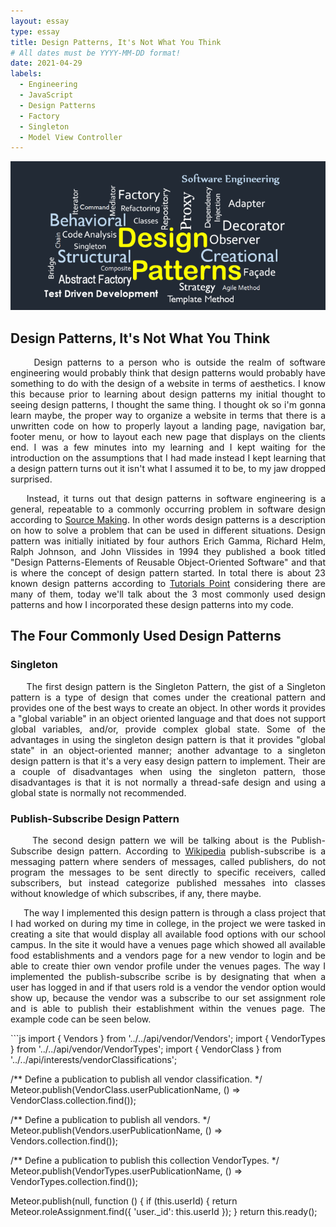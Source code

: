 ```yaml
---
layout: essay
type: essay
title: Design Patterns, It's Not What You Think
# All dates must be YYYY-MM-DD format!
date: 2021-04-29
labels:
  - Engineering
  - JavaScript
  - Design Patterns
  - Factory
  - Singleton
  - Model View Controller
---
```


<img class="ui xlarge image" src="../images/design-patterns.png" width="1000">

## Design Patterns, It's Not What You Think

<p align="justify">
&nbsp;&nbsp;&nbsp;&nbsp; Design patterns to a person who is outside the realm of software engineering would probably think that design patterns would probably have something to do with the design of a website in terms of aesthetics. I know this because prior to learning about design patterns my initial thought to seeing design patterns, I thought the same thing. I thought ok so i'm gonna learn maybe, the proper way to organize a website in terms that there is a unwritten code on how to properly layout a landing page, navigation bar, footer menu, or how to layout each new page that displays on the clients end. I was a few minutes into my learning and I kept waiting for the introduction on the assumptions that I had made instead I kept learning that a design pattern turns out it isn't what I assumed it to be, to my jaw dropped surprised.
</p>
<div style="text-align: justify">
&nbsp;&nbsp;&nbsp;&nbsp;Instead, it turns out that design patterns in software engineering  is a general, repeatable  to a commonly occurring problem in software design according to <a href="https://sourcemaking.com/design_patterns">Source Making</a>. In other words design patterns is a description on how to solve a problem that can be used in different situations. Design pattern was initially initiated by four authors Erich Gamma, Richard Helm, Ralph Johnson, and John Vlissides in 1994 they published a book titled "Design Patterns-Elements of Reusable Object-Oriented Software" and that is where the concept of design pattern started. In total there is about 23 known design patterns according to <a href="https://www.tutorialspoint.com/design_pattern/design_pattern_overview.htm">Tutorials Point</a> considering there are many of them, today we'll talk about the 3 most commonly used design patterns and how I incorporated these design patterns into my code.
</div>  

## The Four Commonly Used Design Patterns

### Singleton
<div style="text-align: justify">
  <p>
  &nbsp;&nbsp;&nbsp;&nbsp; The first design pattern is the Singleton Pattern, the gist of a Singleton pattern is a type of design that comes under the creational pattern and provides one of the best ways to create an object. In other words it provides a "global variable" in an object oriented language and that does not support global variables, and/or, provide complex global state. Some of the advantages in using the singleton design pattern is that it provides "global state" in an object-oriented manner; another advantage to a singleton design pattern is that it's a very easy design pattern to implement. Their are a couple of disadvantages when using the singleton pattern, those disadvantages is that it is not normally a thread-safe design and using a global state is normally not recommended.
  </p>
</div>  
  
### Publish-Subscribe Design Pattern
<div style="text-align: justify">
  <p>
    &nbsp;&nbsp;&nbsp;&nbsp; The second design pattern we will be talking about is the Publish-Subscribe design pattern. According to <a href="https://en.wikipedia.org/wiki/Publish–subscribe_pattern">Wikipedia</a> publish-subscribe is a messaging pattern where senders of messages, called publishers, do not program the messages to be sent directly to specific receivers, called subscribers, but instead categorize published messahes into classes without knowledge of which subscribes, if any, there maybe.
  </p>
  <p>
    &nbsp;&nbsp;&nbsp;&nbsp; The way I implemented this design pattern is through a class project that I had worked on during my time in college, in the project we were tasked in creating a site that would display all available food options with our school campus. In the site it would have a venues page which showed all available food establishments and a vendors page for a new vendor to login and be able to create thier own vendor profile under the venues pages. The way I implemented the publish-subscribe scribe is by designating that when a user has logged in and if that users rold is a vendor the vendor option would show up, because the vendor was a subscribe to our set assignment role and is able to publish their establishment within the venues page. The example code can be seen below.
  </p>
</div>  
```js
  import { Vendors } from '../../api/vendor/Vendors';
  import { VendorTypes } from '../../api/vendor/VendorTypes';
  import { VendorClass } from '../../api/interests/vendorClassifications';
  
  /** Define a publication to publish all vendor classification. */
  Meteor.publish(VendorClass.userPublicationName, () => VendorClass.collection.find());
  
  /** Define a publication to publish all vendors. */
  Meteor.publish(Vendors.userPublicationName, () => Vendors.collection.find());
  
  /** Define a publication to publish this collection VendorTypes. */
  Meteor.publish(VendorTypes.userPublicationName, () => VendorTypes.collection.find());
  
  Meteor.publish(null, function () {
  if (this.userId) {
    return Meteor.roleAssignment.find({ 'user._id': this.userId });
  }
  return this.ready();
```
  
